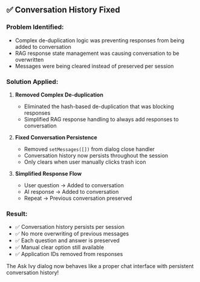 ## ✅ **Conversation History Fixed**

### **Problem Identified:**
- Complex de-duplication logic was preventing responses from being added to conversation
- RAG response state management was causing conversation to be overwritten
- Messages were being cleared instead of preserved per session

### **Solution Applied:**

1. **Removed Complex De-duplication**
   - Eliminated the hash-based de-duplication that was blocking responses
   - Simplified RAG response handling to always add responses to conversation

2. **Fixed Conversation Persistence**
   - Removed `setMessages([])` from dialog close handler
   - Conversation history now persists throughout the session
   - Only clears when user manually clicks trash icon

3. **Simplified Response Flow**
   - User question → Added to conversation
   - AI response → Added to conversation  
   - Repeat → Previous conversation preserved

### **Result:**
- ✅ Conversation history persists per session
- ✅ No more overwriting of previous messages
- ✅ Each question and answer is preserved
- ✅ Manual clear option still available
- ✅ Application IDs removed from responses

The Ask Ivy dialog now behaves like a proper chat interface with persistent conversation history!
